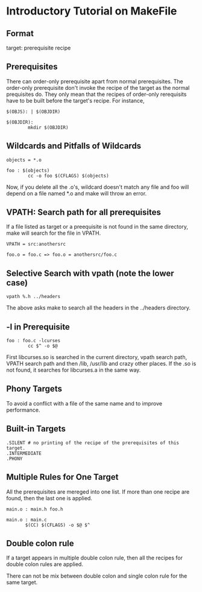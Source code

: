 # Introductory Tutorial on MakeFile

## Format

target: prerequisite
        recipe


## Prerequisites

There can order-only prerequisite apart from normal prerequisites. The order-only prerequisite don't invoke the recipe of the target as the normal prequisites do. They only mean that the recipes of order-only rerequisits have to be built before the target's recipe. For instance,

```
$(OBJS): | $(OBJDIR)

$(OBJDIR):
        mkdir $(OBJDIR)
```

## Wildcards and Pitfalls of Wildcards

```
objects = *.o

foo : $(objects)
        cc -o foo $(CFLAGS) $(objects)
```

Now, if you delete all the .o's, wildcard doesn't match any file and foo will depend on a file named *.o and make will throw an error.

## VPATH: Search path for all prerequisites

If a file listed as target or a preequisite is not found in the same directory, make will search for the file in VPATH.

```
VPATH = src:anothersrc

foo.o = foo.c => foo.o = anothersrc/foo.c
```

## Selective Search with vpath (note the lower case)

```
vpath %.h ../headers
```

The above asks make to search all the headers in the ../headers directory.

## -l<libname> in Prerequisite
```
foo : foo.c -lcurses
        cc $^ -o $@
```

First libcurses.so is searched in the current directory, vpath search path, VPATH search path and then /lib, /usr/lib and crazy other places. If the .so is not found, it searches for libcurses.a in the same way.

## Phony Targets
To avoid a conflict with a file of the same name and to improve performance.

## Built-in Targets

```
.SILENT # no printing of the recipe of the prerequisites of this target.
.INTERMEDIATE
.PHONY
```

## Multiple Rules for One Target

All the prerequisites are mereged into one list. If more than one recipe are found, then the last one is applied.

```
main.o : main.h foo.h

main.o : main.c
       $(CC) $(CFLAGS) -o $@ $^
```

## Double colon rule
If a target appears in multiple double colon rule, then all the recipes for double colon rules are applied.

There can not be mix between double colon and single colon rule for the same target.